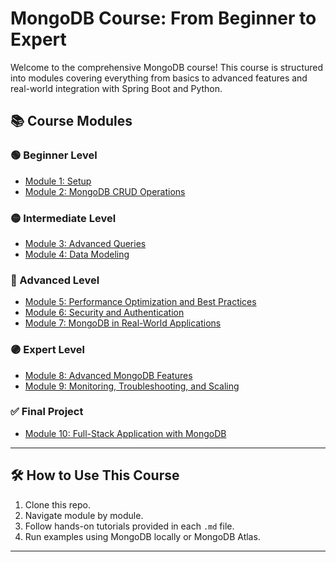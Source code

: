 # MongoDB Course: From Beginner to Expert

Welcome to the comprehensive MongoDB course! This course is structured into modules covering everything from basics to advanced features and real-world integration with Spring Boot and Python.

## 📚 Course Modules

### 🟢 Beginner Level

- [Module 1: Setup](setup.md)
- [Module 2: MongoDB CRUD Operations](crud.md)

### 🟡 Intermediate Level

- [Module 3: Advanced Queries](advancequery.md)
- [Module 4: Data Modeling](datamodeling.md)

### 🔵 Advanced Level

- [Module 5: Performance Optimization and Best Practices](performanceoptimization.md)
- [Module 6: Security and Authentication](securityandauthentication.md)
- [Module 7: MongoDB in Real-World Applications](realworldexample.md)

### 🟣 Expert Level

- [Module 8: Advanced MongoDB Features](./modules/module8.md)
- [Module 9: Monitoring, Troubleshooting, and Scaling](./modules/module9.md)

### ✅ Final Project

- [Module 10: Full-Stack Application with MongoDB](./modules/module10.md)

---

## 🛠 How to Use This Course

1. Clone this repo.
2. Navigate module by module.
3. Follow hands-on tutorials provided in each `.md` file.
4. Run examples using MongoDB locally or MongoDB Atlas.

---
